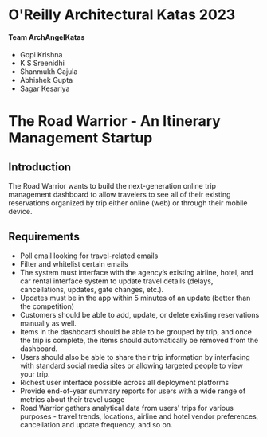 # O'Reilly Architectural Katas 2023
#### Team ArchAngelKatas
- Gopi Krishna
- K S Sreenidhi
- Shanmukh Gajula
- Abhishek Gupta
- Sagar Kesariya

# The Road Warrior - An Itinerary Management Startup
## Introduction
The Road Warrior wants to build the next-generation online trip management dashboard to allow travelers to see all of their existing reservations organized by trip either online (web) or through their mobile device.

## Requirements
- Poll email looking for travel-related emails
- Filter and whitelist certain emails
- The system must interface with the agency’s existing airline, hotel, and car rental interface system to update travel details (delays, cancellations, updates, gate changes, etc.).
- Updates must be in the app within 5 minutes of an update (better than the competition)
- Customers should be able to add, update, or delete existing reservations manually as well.
- Items in the dashboard should be able to be grouped by trip, and once the trip is complete, the items should automatically be removed from the dashboard.
- Users should also be able to share their trip information by interfacing with standard social media sites or allowing targeted people to view your trip.
- Richest user interface possible across all deployment platforms
- Provide end-of-year summary reports for users with a wide range of metrics about their travel usage
- Road Warrior gathers analytical data from users' trips for various purposes - travel trends, locations, airline and hotel vendor preferences, cancellation and update frequency, and so on.

